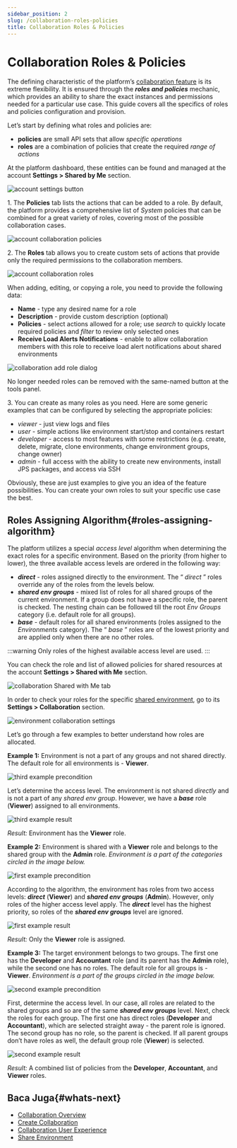 ```yaml
---
sidebar_position: 2
slug: /collaboration-roles-policies
title: Collaboration Roles & Policies
---
```

# Collaboration Roles & Policies

The defining characteristic of the platform’s [collaboration feature](https://docs.dewacloud.com/docs/account-collaboration/) is its extreme flexibility. It is ensured through the _**roles and policies**_ mechanic, which provides an ability to share the exact instances and permissions needed for a particular use case. This guide covers all the specifics of roles and policies configuration and provision.

Let’s start by defining what roles and policies are:

  * **policies** are small API sets that allow _specific operations_
  * **roles** are a combination of policies that create the required _range of actions_

At the platform dashboard, these entities can be found and managed at the account **Settings > Shared by Me** section.

![account settings button](#)

1\. The **Policies** tab lists the actions that can be added to a role. By default, the platform provides a comprehensive list of _System_ policies that can be combined for a great variety of roles, covering most of the possible collaboration cases.

![account collaboration policies](#)

2\. The **Roles** tab allows you to create custom sets of actions that provide only the required permissions to the collaboration members.

![account collaboration roles](#)

When adding, editing, or copying a role, you need to provide the following data:

  * **Name** \- type any desired name for a role
  * **Description** \- provide custom description (optional)
  * **Policies** \- select actions allowed for a role; use _search_ to quickly locate required policies and _filter_ to review only selected ones
  * **Receive Load Alerts Notifications** \- enable to allow collaboration members with this role to receive load alert notifications about shared environments

![collaboration add role dialog](#)

No longer needed roles can be removed with the same-named button at the tools panel.

3\. You can create as many roles as you need. Here are some generic examples that can be configured by selecting the appropriate policies:

  * _viewer_ \- just view logs and files
  * _user_ \- simple actions like environment start/stop and containers restart
  * _developer_ \- access to most features with some restrictions (e.g. create, delete, migrate, clone environments, change environment groups, change owner)
  * _admin_ \- full access with the ability to create new environments, install JPS packages, and access via SSH

Obviously, these are just examples to give you an idea of the feature possibilities. You can create your own roles to suit your specific use case the best.

## Roles Assigning Algorithm{#roles-assigning-algorithm}

The platform utilizes a special _access level_ algorithm when determining the exact roles for a specific environment. Based on the priority (from higher to lower), the three available access levels are ordered in the following way:

  * _**direct**_ \- roles assigned directly to the environment. The “ _direct_ ” roles override any of the roles from the levels below.
  * _**shared env groups**_ \- mixed list of roles for all shared groups of the current environment. If a group does not have a specific role, the parent is checked. The nesting chain can be followed till the root _Env Groups_ category (i.e. default role for all groups).
  * _**base**_ \- default roles for all shared environments (roles assigned to the _Environments_ category). The “ _base_ ” roles are of the lowest priority and are applied only when there are no other roles.

:::warning
Only roles of the highest available access level are used.
:::

You can check the role and list of allowed policies for shared resources at the account **Settings > Shared with Me** section.

![collaboration Shared with Me tab](#)

In order to check your roles for the specific [shared environment](https://docs.dewacloud.com/docs/share-environment/), go to its **Settings > Collaboration** section.

![environment collaboration settings](#)

Let’s go through a few examples to better understand how roles are allocated.

__Example 1:__ Environment is not a part of any groups and not shared directly. The default role for all environments is - **Viewer**.

![third example precondition](#)

Let’s determine the access level. The environment is not shared _directly_ and is not a part of any _shared env group_. However, we have a _**base**_ role (**Viewer**) assigned to all environments.

![third example result](#)

_Result:_ Environment has the **Viewer** role.

__Example 2:__ Environment is shared with a **Viewer** role and belongs to the shared group with the **Admin** role. _Environment is a part of the categories circled in the image below._

![first example precondition](#)

According to the algorithm, the environment has roles from two access levels: _**direct**_ (**Viewer**) and _**shared env groups**_ (**Admin**). However, only roles of the higher access level apply. The _**direct**_ level has the highest priority, so roles of the _**shared env groups**_ level are ignored.

![first example result](#)

_Result:_ Only the **Viewer** role is assigned.

__Example 3:__ The target environment belongs to two groups. The first one has the **Developer** and **Accountant** role (and its parent has the **Admin** role), while the second one has no roles. The default role for all groups is - **Viewer**. _Environment is a part of the groups circled in the image below._

![second example precondition](#)

First, determine the access level. In our case, all roles are related to the shared groups and so are of the same _**shared env groups**_ level. Next, check the roles for each group. The first one has direct roles (**Developer** and **Accountant**), which are selected straight away - the parent role is ignored. The second group has no role, so the parent is checked. If all parent groups don’t have roles as well, the default group role (**Viewer**) is selected.

![second example result](#)

_Result:_ A combined list of policies from the **Developer**, **Accountant**, and **Viewer** roles.

## Baca Juga{#whats-next}

  * [Collaboration Overview](https://docs.dewacloud.com/docs/account-collaboration/)
  * [Create Collaboration](https://docs.dewacloud.com/docs/collaboration-create/)
  * [Collaboration User Experience](https://docs.dewacloud.com/docs/collaboration-user-experience/)
  * [Share Environment](https://docs.dewacloud.com/docs/share-environment/)